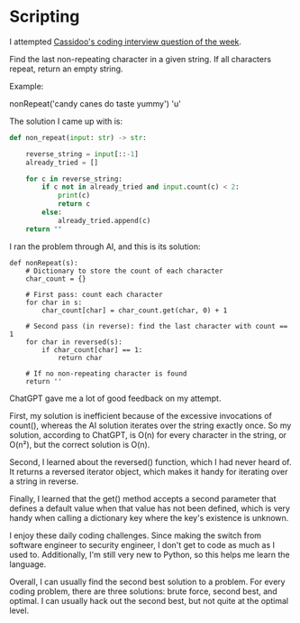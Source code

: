 # Scripting

I attempted [Cassidoo's coding interview question of the week](https://buttondown.com/cassidoo/archive/it-takes-courage-to-grow-up-and-become-who-you).


Find the last non-repeating character in a given string. If all characters repeat, return an empty string.

Example:

nonRepeat('candy canes do taste yummy')
'u'


The solution I came up with is:

```python
def non_repeat(input: str) -> str: 

    reverse_string = input[::-1]
    already_tried = []

    for c in reverse_string:
        if c not in already_tried and input.count(c) < 2:
            print(c) 
            return c
        else:
            already_tried.append(c)
    return ""
```

I ran the problem through AI, and this is its solution:

```
def nonRepeat(s):
    # Dictionary to store the count of each character
    char_count = {}

    # First pass: count each character
    for char in s:
        char_count[char] = char_count.get(char, 0) + 1

    # Second pass (in reverse): find the last character with count == 1
    for char in reversed(s):
        if char_count[char] == 1:
            return char

    # If no non-repeating character is found
    return ''
```

ChatGPT gave me a lot of good feedback on my attempt.

First, my solution is inefficient because of the excessive invocations of count(), whereas the AI solution iterates over the string exactly once. So my solution, according to ChatGPT, is O(n) for every character in the string, or O(n²), but the correct solution is O(n).

Second, I learned about the reversed() function, which I had never heard of. It returns a reversed iterator object, which makes it handy for iterating over a string in reverse.

Finally, I learned that the get() method accepts a second parameter that defines a default value when that value has not been defined, which is very handy when calling a dictionary key where the key's existence is unknown.

I enjoy these daily coding challenges. Since making the switch from software engineer to security engineer, I don't get to code as much as I used to. Additionally, I'm still very new to Python, so this helps me learn the language.

Overall, I can usually find the second best solution to a problem. For every coding problem, there are three solutions: brute force, second best, and optimal. I can usually hack out the second best, but not quite at the optimal level.


